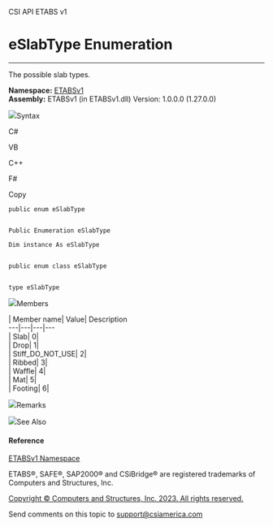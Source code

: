 ﻿

CSI API ETABS v1

# eSlabType Enumeration  
  
---  
  
The possible slab types.

**Namespace:** [ETABSv1](2780f1b8-2033-5289-2298-1cdb2a7508d9.htm)  
**Assembly:** ETABSv1 (in ETABSv1.dll) Version: 1.0.0.0 (1.27.0.0)

![](../icons/SectionExpanded.png)Syntax

C#

VB

C++

F#

Copy

    
    
    public enum eSlabType
    
    
    Public Enumeration eSlabType
    
    Dim instance As eSlabType
    
    
    public enum class eSlabType
    
    
    type eSlabType

![](../icons/SectionExpanded.png)Members

| Member name| Value| Description  
---|---|---|---  
| Slab| 0|  
| Drop| 1|  
| Stiff_DO_NOT_USE| 2|  
| Ribbed| 3|  
| Waffle| 4|  
| Mat| 5|  
| Footing| 6|  
  
![](../icons/SectionExpanded.png)Remarks

![](../icons/SectionExpanded.png)See Also

#### Reference

[ETABSv1 Namespace](2780f1b8-2033-5289-2298-1cdb2a7508d9.htm)

ETABS®, SAFE®, SAP2000® and CSiBridge® are registered trademarks of Computers
and Structures, Inc.  

[Copyright © Computers and Structures, Inc. 2023. All rights
reserved.](http://www.csiamerica.com)

Send comments on this topic to
[support@csiamerica.com](mailto:support%40csiamerica.com?Subject=CSI%20API%20ETABS%20v1)

